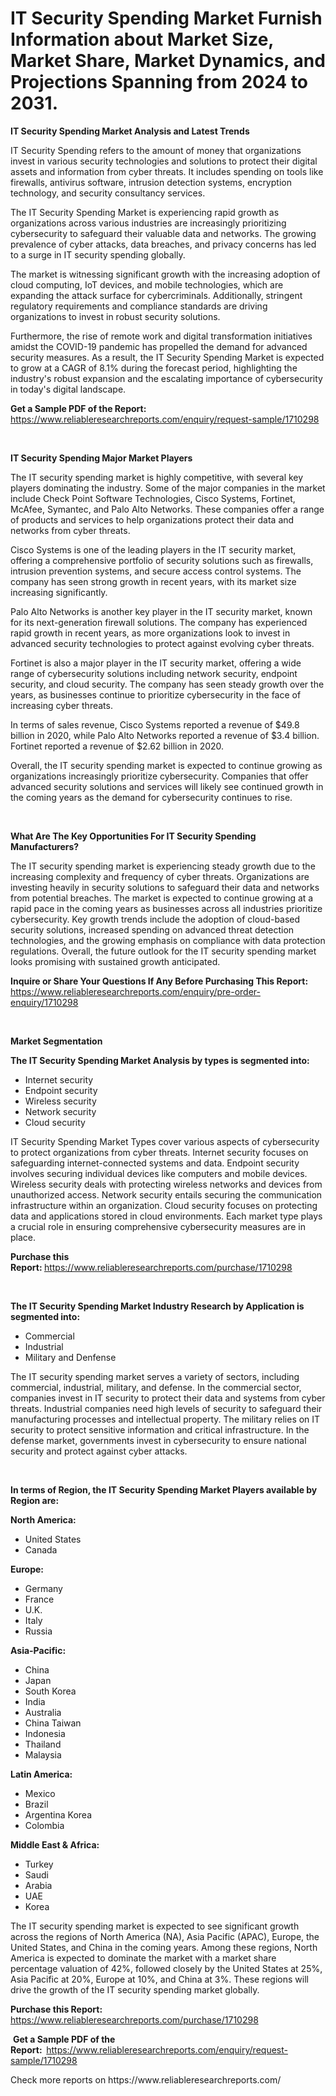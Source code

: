 <p><h1>IT Security Spending Market Furnish Information about Market Size, Market Share, Market Dynamics, and Projections Spanning from 2024 to 2031.</h1></p><p><strong>IT Security Spending Market Analysis and Latest Trends</strong></p>
<p><p>IT Security Spending refers to the amount of money that organizations invest in various security technologies and solutions to protect their digital assets and information from cyber threats. It includes spending on tools like firewalls, antivirus software, intrusion detection systems, encryption technology, and security consultancy services.</p><p>The IT Security Spending Market is experiencing rapid growth as organizations across various industries are increasingly prioritizing cybersecurity to safeguard their valuable data and networks. The growing prevalence of cyber attacks, data breaches, and privacy concerns has led to a surge in IT security spending globally.</p><p>The market is witnessing significant growth with the increasing adoption of cloud computing, IoT devices, and mobile technologies, which are expanding the attack surface for cybercriminals. Additionally, stringent regulatory requirements and compliance standards are driving organizations to invest in robust security solutions.</p><p>Furthermore, the rise of remote work and digital transformation initiatives amidst the COVID-19 pandemic has propelled the demand for advanced security measures. As a result, the IT Security Spending Market is expected to grow at a CAGR of 8.1% during the forecast period, highlighting the industry's robust expansion and the escalating importance of cybersecurity in today's digital landscape.</p></p>
<p><strong>Get a Sample PDF of the Report:&nbsp;</strong> <a href="https://www.reliableresearchreports.com/enquiry/request-sample/1710298">https://www.reliableresearchreports.com/enquiry/request-sample/1710298</a></p>
<p>&nbsp;</p>
<p><strong>IT Security Spending Major Market Players</strong></p>
<p><p>The IT security spending market is highly competitive, with several key players dominating the industry. Some of the major companies in the market include Check Point Software Technologies, Cisco Systems, Fortinet, McAfee, Symantec, and Palo Alto Networks. These companies offer a range of products and services to help organizations protect their data and networks from cyber threats.</p><p>Cisco Systems is one of the leading players in the IT security market, offering a comprehensive portfolio of security solutions such as firewalls, intrusion prevention systems, and secure access control systems. The company has seen strong growth in recent years, with its market size increasing significantly.</p><p>Palo Alto Networks is another key player in the IT security market, known for its next-generation firewall solutions. The company has experienced rapid growth in recent years, as more organizations look to invest in advanced security technologies to protect against evolving cyber threats.</p><p>Fortinet is also a major player in the IT security market, offering a wide range of cybersecurity solutions including network security, endpoint security, and cloud security. The company has seen steady growth over the years, as businesses continue to prioritize cybersecurity in the face of increasing cyber threats.</p><p>In terms of sales revenue, Cisco Systems reported a revenue of $49.8 billion in 2020, while Palo Alto Networks reported a revenue of $3.4 billion. Fortinet reported a revenue of $2.62 billion in 2020.</p><p>Overall, the IT security spending market is expected to continue growing as organizations increasingly prioritize cybersecurity. Companies that offer advanced security solutions and services will likely see continued growth in the coming years as the demand for cybersecurity continues to rise.</p></p>
<p>&nbsp;</p>
<p><strong>What Are The Key Opportunities For IT Security Spending Manufacturers?</strong></p>
<p><p>The IT security spending market is experiencing steady growth due to the increasing complexity and frequency of cyber threats. Organizations are investing heavily in security solutions to safeguard their data and networks from potential breaches. The market is expected to continue growing at a rapid pace in the coming years as businesses across all industries prioritize cybersecurity. Key growth trends include the adoption of cloud-based security solutions, increased spending on advanced threat detection technologies, and the growing emphasis on compliance with data protection regulations. Overall, the future outlook for the IT security spending market looks promising with sustained growth anticipated.</p></p>
<p><strong>Inquire or Share Your Questions If Any Before Purchasing This Report:</strong> <a href="https://www.reliableresearchreports.com/enquiry/pre-order-enquiry/1710298">https://www.reliableresearchreports.com/enquiry/pre-order-enquiry/1710298</a></p>
<p>&nbsp;</p>
<p><strong>Market Segmentation</strong></p>
<p><strong>The IT Security Spending Market Analysis by types is segmented into:</strong></p>
<p><ul><li>Internet security</li><li>Endpoint security</li><li>Wireless security</li><li>Network security</li><li>Cloud security</li></ul></p>
<p><p>IT Security Spending Market Types cover various aspects of cybersecurity to protect organizations from cyber threats. Internet security focuses on safeguarding internet-connected systems and data. Endpoint security involves securing individual devices like computers and mobile devices. Wireless security deals with protecting wireless networks and devices from unauthorized access. Network security entails securing the communication infrastructure within an organization. Cloud security focuses on protecting data and applications stored in cloud environments. Each market type plays a crucial role in ensuring comprehensive cybersecurity measures are in place.</p></p>
<p><strong>Purchase this Report:&nbsp;</strong><a href="https://www.reliableresearchreports.com/purchase/1710298">https://www.reliableresearchreports.com/purchase/1710298</a></p>
<p>&nbsp;</p>
<p><strong>The IT Security Spending Market Industry Research by Application is segmented into:</strong></p>
<p><ul><li>Commercial</li><li>Industrial</li><li>Military and Denfense</li></ul></p>
<p><p>The IT security spending market serves a variety of sectors, including commercial, industrial, military, and defense. In the commercial sector, companies invest in IT security to protect their data and systems from cyber threats. Industrial companies need high levels of security to safeguard their manufacturing processes and intellectual property. The military relies on IT security to protect sensitive information and critical infrastructure. In the defense market, governments invest in cybersecurity to ensure national security and protect against cyber attacks.</p></p>
<p>&nbsp;</p>
<p><strong>In terms of Region, the IT Security Spending Market Players available by Region are:</strong></p>
<p>
    <p> <strong> North America: </strong>
        <ul>
            <li>United States</li>
            <li>Canada</li>
        </ul>
        </p> 
    <p> <strong> Europe: </strong>
        <ul>
            <li>Germany</li>
            <li>France</li>
            <li>U.K.</li>
            <li>Italy</li>
            <li>Russia</li>
        </ul>
        </p> 
    <p> <strong> Asia-Pacific: </strong>
        <ul>
            <li>China</li>
            <li>Japan</li>
            <li>South Korea</li>
            <li>India</li>
            <li>Australia</li>
            <li>China Taiwan</li>
            <li>Indonesia</li>
            <li>Thailand</li>
            <li>Malaysia</li>
        </ul>
        </p> 
    <p> <strong> Latin America: </strong>
        <ul>
            <li>Mexico</li>
            <li>Brazil</li>
            <li>Argentina Korea</li>
            <li>Colombia</li>
        </ul>
        </p> 
    <p> <strong> Middle East & Africa: </strong>
        <ul>
            <li>Turkey</li>
            <li>Saudi</li>
            <li>Arabia</li>
            <li>UAE</li>
            <li>Korea</li>
        </ul>
    </p>
    </p>
<p><p>The IT security spending market is expected to see significant growth across the regions of North America (NA), Asia Pacific (APAC), Europe, the United States, and China in the coming years. Among these regions, North America is expected to dominate the market with a market share percentage valuation of 42%, followed closely by the United States at 25%, Asia Pacific at 20%, Europe at 10%, and China at 3%. These regions will drive the growth of the IT security spending market globally.</p></p>
<p><strong>Purchase this Report: </strong><a href="https://www.reliableresearchreports.com/purchase/1710298">https://www.reliableresearchreports.com/purchase/1710298</a></p>
<p>&nbsp;<strong>Get a Sample PDF of the Report:&nbsp;&nbsp;</strong><a href="https://www.reliableresearchreports.com/enquiry/request-sample/1710298">https://www.reliableresearchreports.com/enquiry/request-sample/1710298</a></p>
<p><strong></strong></p>
<p>Check more reports on https://www.reliableresearchreports.com/</p>